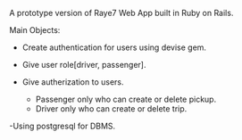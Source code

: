 A prototype version of Raye7 Web App built in Ruby on Rails.

Main Objects:
 - Create authentication for users using devise gem.

 - Give user role[driver, passenger].

 - Give autherization to users.
    * Passenger only who can create or delete pickup.
    * Driver only who can create or delete trip.

 -Using postgresql for  DBMS.
   
